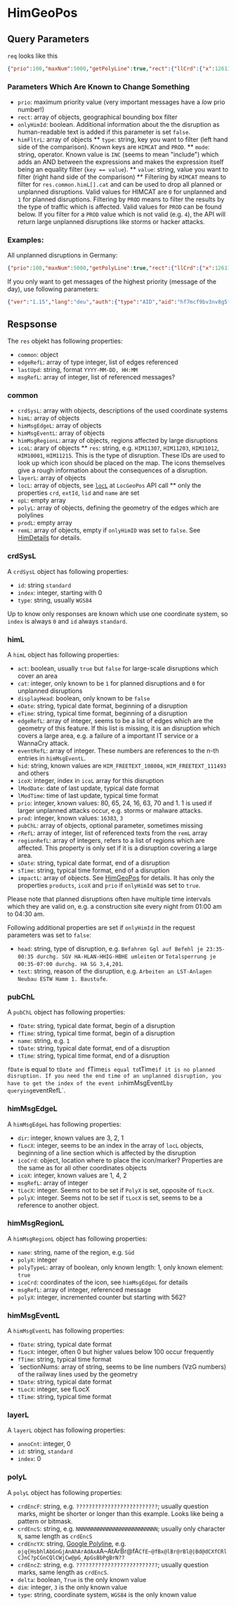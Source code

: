 # HimGeoPos

## Query Parameters

`req` looks like this

```json
{"prio":100,"maxNum":5000,"getPolyLine":true,"rect":{"llCrd":{"x":12611960,"y":51444636},"urCrd":{"x":14934540,"y":51867426}},"dateB":"20170512","timeB":"180000","dateE":"20170513","timeE":"000000","onlyHimId":true,"himFltrL":[{"type":"HIMCAT","mode":"INC","value":"0"},{"type":"HIMCAT","mode":"INC","value":"1"},{"type":"PROD","mode":"INC","value":3}]}
```

### Parameters Which Are Known to Change Something

* `prio`: maximum priority value (very important messages have a *low* prio number!)
* `rect`: array of objects, geographical bounding box filter
* `onlyHimId`: boolean. Additional information about the the disruption as human-readable text is added if this parameter is set `false`.
* `himFltrL`: array of objects
** `type`: string, key you want to filter (left hand side of the comparison). Known keys are `HIMCAT` and `PROD`. 
** `mode`: string, operator. Known value is `INC` (seems to mean "include") which adds an AND between the expressions and makes the expression itself being an equality filter (`key == value`).
** `value`: string, value you want to filter (right hand side of the comparison)
** Filtering by `HIMCAT` means to filter for `res.common.himL[].cat` and can be used to drop all planned or unplanned disruptions. Valid values for HIMCAT are `0` for unplanned and `1` for planned disruptions. Filtering by `PROD` means to filter the results by the type of traffic which is affected. Valid values for `PROD` can be found below. If you filter for a `PROD` value which is not valid (e.g. `4`), the API will return large unplanned disruptions like storms or hacker attacks.


### Examples:

All unplanned disruptions in Germany:

```json
{"prio":100,"maxNum":5000,"getPolyLine":true,"rect":{"llCrd":{"x":12611960,"y":51444636},"urCrd":{"x":14934540,"y":51867426}},"dateB":"20170512","timeB":"180000","dateE":"20170513","timeE":"000000","onlyHimId":false,"himFltrL":[{"type":"HIMCAT","mode":"INC","value":"0"},{"type":"HIMCAT","mode":"INC","value":"1"},{"type":"PROD","mode":"INC","value":3},{"type":"PROD","mode":"INC","value":24},{"type":"PROD","mode":"INC","value":1920}]}
```

If you only want to get messages of the highest priority (message of the day), use following parameters:

```json
{"ver":"1.15","lang":"deu","auth":{"type":"AID","aid":"hf7mcf9bv3nv8g5f"},"client":{"id":"DBZUGRADARNETZ","type":"WEB","name":"webapp","v":"0.1.0"},"formatted":false,"svcReqL":[{"meth":"HimGeoPos","req":{"prio":100,"maxNum":5000,"onlyHimId":false,"himFltrL":[{"type":"HIMCAT","mode":"INC","value":"0"},{"type":"PROD","mode":"INC","value":4}]},"cfg":{"cfgGrpL":[],"cfgHash":"i74dckao7PmBwS0rbk0p"}}],"ext":"DBNETZZUGRADAR.2"}
```


## Respsonse

The `res` objekt has following properties:

* `common`: object
* `edgeRefL`: array of type integer, list of edges referenced
* `lastUpd`: string, format `YYYY-MM-DD, HH:MM`
* `msgRefL`: array of integer, list of referenced messages?

### common

* `crdSysL`: array with objects, descriptions of the used coordinate systems
* `himL`: array of objects
* `himMsgEdgeL`: array of objects
* `himMsgEventL`: array of objects
* `himMsgRegionL`: array of objects, regions affected by large disruptions
* `icoL`: arary of objects
** `res`: string, e.g. `HIM11307`, `HIM11203`, `HIM11012`, `HIM10001`, `HIM11215`. This is the type of disruption. These IDs are used to look up which icon should be placed on the map. The icons themselves give a rough information about the consequences of a disruption.
* `layerL`: array of objects
* `locL`: array of objects, see [`locL`](LocGeoPos.md) at `LocGeoPos` API call
** only the properties `crd`, `extId`, `lid` and `name` are set
* `opL`: empty array
* `polyL`: array of objects, defining the geometry of the edges which are polylines
* `prodL`: empty array
* `remL`: array of objects, empty if `onlyHimID` was set to `false`. See [HimDetails](HimDetails.md) for details.

### crdSysL

A `crdSysL` object has following properties:

* `id`: string `standard`
* `index`: integer, starting with 0
* `type`: string, usually `WGS84`

Up to know only responses are known which use one coordinate system, so `index` is always `0` and `id` always `standard`.

### himL

A `himL` object has following properties:

* `act`: boolean, usually `true` but `false` for large-scale disruptions which cover an area
* `cat`: integer, only known to be `1` for planned disruptions and `0` for unplanned disruptions
* `displayHead`: boolean, only known to be `false`
* `eDate`: string, typical date format, beginning of a disruption
* `eTime`: string, typical time format, beginning of a disruption
* `edgeRefL`: array of integer, seems to be a list of edges which are the geometry of this feature. If this list is missing, it is an disruption which covers a large area, e.g. a failure of a important IT service or a WannaCry attack.
* `eventRefL`: array of integer. These numbers are references to the n-th entries in `himMsgEventL`.
* `hid`: string, known values are `HIM_FREETEXT_108004`, `HIM_FREETEXT_111493` and others
* `icoX`: integer, index in `icoL` array for this disruption
* `lModDate`: date of last update, typical date format
* `lModTime`: time of last update, typical time format
* `prio`: integer, known values: 80, 65, 24, 16, 63, 70 and 1. 1 is used if larger unplanned attacks occur, e.g. storms or malware attacks.
* `prod`: integer, known values: `16383`, `3`
* `pubChL`: array of objects, optional parameter, sometimes missing
* `rRefL`: array of integer, list of referenced texts from the `remL` array
* `regionRefL`: array of integers, refers to a list of regions which are affected. This property is only set if it is a disruption covering a large area.
* `sDate`: string, typical date format, end of a disruption
* `sTime`: string, typical time format, end of a disruption
* `impactL`: array of objects. See [HimGeoPos](HimGeoPos.md) for details. It has only the properties `products`, `icoX` and `prio` if `onlyHimId` was set to `true`.

Please note that planned disruptions often have multiple time intervals which they are valid on, e.g. a construction site every night from 01:00 am to 04:30 am.

Following additional properties are set if `onlyHimId` in the request parameters was set to `false`:

* `head`: string, type of disruption, e.g. `Befahren Ggl auf Befehl je 23:35-00:35 durchg. SGV HA-HLAN-HHIG-HBHE umleiten` or `Totalsperrung je 00:35-07:00 durchg. HA SG 3,4,201`.
* `text`: string, reason of the disruption, e.g. `Arbeiten an LST-Anlagen Neubau ESTW Hamm 1. Baustufe`.


### pubChL

A `pubChL` object has following properties:

* `fDate`: string, typical date format, begin of a disruption
* `fTime`: string, typical time format, begin of a disruption
* `name`: string, e.g. `1`
* `tDate`: string, typical date format, end of a disruption
* `tTime`: string, typical time format, end of a disruption

`fDate` is equal to `tDate and `fTime` is equal to `tTime` if it is no planned disruption. If you need the end time
of an unplanned disruption, you have to get the index of the event in `himMsgEventL` by querying `eventRefL`.

### himMsgEdgeL

A `himMsgEdgeL` has following properties:

* `dir`: integer, known values are 3, 2, 1
* `fLocX`: integer, seems to be an index in the array of `locL` objects, beginning of a line section which is affected by the disruption
* `icoCrd`: object, location where to place the icon/marker? Properties are the same as for all other coordinates objects
* `icoX`: integer, known values are 1, 4, 2
* `msgRefL`: array of integer
* `tLocX`: integer. Seems not to be set if `PolyX` is set, opposite of `fLocX`.
* `polyX`: integer. Seems not to be set if `tLocX` is set, seems to be a reference to another object.

### himMsgRegionL

A `himMsgRegionL` object has following properties:

* `name`: string, name of the region, e.g. `Süd`
* `polyX`: integer
* `polyTypeL`: array of boolean, only known length: 1, only known element: `true`
* `icoCrd`: coordinates of the icon, see `himMsgEdgeL` for details
* `msgRefL`: array of integer, referenced message
* `polyX`: integer, incremented counter but starting with 562?

### himMsgEventL

A `himMsgEventL` has following properties:

* `fDate`: string, typical date format
* `fLocX`: integer, often 0 but higher values below 100 occur frequently
* `fTime`: string, typical time format
* `sectionNums: array of string, seems to be line numbers (VzG numbers) of the railway lines used by the geometry
* `tDate`: string, typical date format
* `tLocX`: integer, see fLocX
* `tTime`: string, typical time format

### layerL

A `layerL` object has following properties:

* `annoCnt`: integer, 0
* `id`: string, `standard`
* `index`: 0

### polyL

A `polyL` object has following properties:

* `crdEncF`: string, e.g. `??????????????????????????`; usually question marks, might be shorter or longer than this example. Looks like being a pattern or bitmask.
* `crdEncS`: string, e.g. `NNNNNNNNNNNNNNNNNNNNNNNNNN`; usually only character `N`, same length as `crdEncS`
* `crdEncYX`: string, [Google Polyline](https://developers.google.com/maps/documentation/utilities/polylinealgorithm), e.g. `ojq{HsbhlAbGnGjAnAhArAdAxA`A~AtArBr@fA`CfE~@fBx@lBr@rBl@|Bd@dCXfCRlCJnC?pCGnCQlCWjCw@pG_ApGsBbPgBrN??`
* `crdEncZ`: string, e.g. `??????????????????????????`; usually question marks, same length as `crdEncS`.
* `delta`: boolean, `True` is the only known value
* `dim`: integer, `3` is the only known value
* `type`: string, coordinate system, `WGS84` is the only known value

